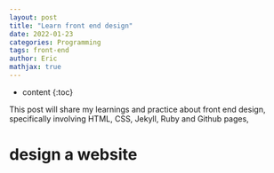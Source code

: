 ```yaml
---
layout: post
title: "Learn front end design"
date: 2022-01-23
categories: Programming
tags: front-end
author: Eric
mathjax: true
---
```

* content
{:toc}

This post will share my learnings and practice about front end design, specifically involving HTML, CSS, Jekyll, Ruby and Github pages, 





# design a website


##


